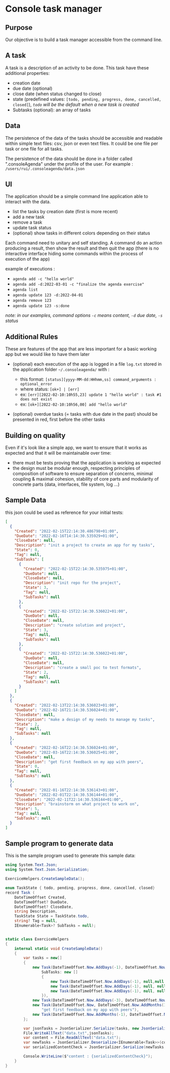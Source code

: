 # Console task manager

## Purpose

Our objective is to build a task manager accessible from the command line.


## A task

A task is a description of an activity to be done.
This task have these additional properties:
- creation date
- due date (optional)
- close date (when status changed to close)
- state (predefined values: `[todo, pending, progress, done, cancelled, closed]`), _`todo` will be the 
default when a new task is created_
- Subtasks (optional): an array of tasks

## Data

The persistence of the data of the tasks should be accessible and readable within simple text 
files: csv, json or even text files. It could be one file per task or one file for all tasks.

The persistence of the data should be done in a folder called ".consoleAgenda" under the profile 
of the user. 
For example : `/users/rui/.consoleagenda/data.json`

## UI

The application should be a simple command line application able to interact with the data.

 - list the tasks by creation date (first is more recent)
 - add a new task
 - remove a task
 - update task status
 - (optional) show tasks in different colors depending on their status

Each command need to unitary and self standing. A command do an action producing a result, 
then show the result and then quit the app (there is no interactive interface hiding some 
commands within the process of execution of the app)

example of executions :
- `agenda add -c "hello world"`
- `agenda add -d:2022-03-01 -c "finalize the agenda exercise"`
- `agenda list`
- `agenda update 123 -d:2022-04-01`
- `agenda remove 123`
- `agenda update 123 -s:done`

_note: in our examples, command options `-c` means content, `-d` due date, `-s` status_




## Additional Rules

These are features of the app that are less important for a basic working app but we would 
like to have them later

- (optional) each execution of the app is logged in a file `log.txt` stored in the application 
folder `~/.consoleagenda/` with :
  - this format: `[status][yyyy-MM-dd:HHhmm,ss] command_arguments : optional_error`
  - where status: `[ok+] | [err]`
  - ex: `[err][2022-02-10:10h55,23] update 1 "hello world" : task #1 does not exist`
  - ex: `[ok+][2022-02-10:10h56,00] add "hello world"`

- (optional) overdue tasks (= tasks with due date in the past) should be presented in red, 
first before the other tasks

## Building on quality

Even if it's look like a simple app, we want to ensure that it works as expected and that it will 
be maintainable over time:
- there must be tests proving that the application is working as expected
- the design must be modular enough, respecting principles of composition of software to ensure 
separation of concerns, minimal coupling & maximal cohesion, stability of core parts and modularity
of concrete parts (data, interfaces, file system, log ...)


## Sample Data 

this json could be used as reference for your initial tests:

```json
[
  {
    "Created": "2022-02-15T22:14:30.486798+01:00",
    "DueDate": "2022-02-16T14:14:30.535929+01:00",
    "CloseDate": null,
    "Description": "init a project to create an app for my tasks",
    "State": 0,
    "Tag": null,
    "SubTasks": [
      {
        "Created": "2022-02-15T22:14:30.535975+01:00",
        "DueDate": null,
        "CloseDate": null,
        "Description": "init repo for the project",
        "State": 3,
        "Tag": null,
        "SubTasks": null
      },
      {
        "Created": "2022-02-15T22:14:30.536022+01:00",
        "DueDate": null,
        "CloseDate": null,
        "Description": "create solution and project",
        "State": 3,
        "Tag": null,
        "SubTasks": null
      },
      {
        "Created": "2022-02-15T22:14:30.536022+01:00",
        "DueDate": null,
        "CloseDate": null,
        "Description": "create a small poc to test formats",
        "State": 2,
        "Tag": null,
        "SubTasks": null
      }
    ]
  },
  {
    "Created": "2022-02-13T22:14:30.536023+01:00",
    "DueDate": "2022-02-16T21:14:30.536024+01:00",
    "CloseDate": null,
    "Description": "make a design of my needs to manage my tasks",
    "State": 2,
    "Tag": null,
    "SubTasks": null
  },
  {
    "Created": "2022-02-16T22:14:30.536024+01:00",
    "DueDate": "2022-03-16T22:14:30.536025+01:00",
    "CloseDate": null,
    "Description": "get first feedback on my app with peers",
    "State": 0,
    "Tag": null,
    "SubTasks": null
  },
  {
    "Created": "2022-01-16T22:14:30.536143+01:00",
    "DueDate": "2022-02-01T22:14:30.536144+01:00",
    "CloseDate": "2022-02-11T22:14:30.536144+01:00",
    "Description": "brainstorm on what project to work on",
    "State": 5,
    "Tag": null,
    "SubTasks": null
  }
]
```

## Sample program to generate data

This is the sample program used to generate this sample data:

```csharp
using System.Text.Json;
using System.Text.Json.Serialization;

ExerciceHelpers.CreateSampleData();

enum TaskState { todo, pending, progress, done, cancelled, closed}
record Task (
    DateTimeOffset Created, 
    DateTimeOffset? DueDate, 
    DateTimeOffset? CloseDate,
    string Description, 
    TaskState State = TaskState.todo, 
    string? Tag = null,
    IEnumerable<Task>? SubTasks = null);


static class ExerciceHelpers
{
    internal static void CreateSampleData()
    {
        var tasks = new[]
        {
            new Task(DateTimeOffset.Now.AddDays(-1), DateTimeOffset.Now.AddHours(-8), null ,"init a project to create an app for my tasks",
                SubTasks: new []
                {
                    new Task(DateTimeOffset.Now.AddDays(-1), null,null ,"init repo for the project", TaskState.done),
                    new Task(DateTimeOffset.Now.AddDays(-1), null, null ,"create solution and project", TaskState.done),
                    new Task(DateTimeOffset.Now.AddDays(-1), null, null ,"create a small poc to test formats", TaskState.progress)
                }),
            new Task(DateTimeOffset.Now.AddDays(-3), DateTimeOffset.Now.AddHours(-1), null ,"make a design of my needs to manage my tasks", TaskState.progress),
            new Task(DateTimeOffset.Now, DateTimeOffset.Now.AddMonths(1), null,
                "get first feedback on my app with peers"),
            new Task(DateTimeOffset.Now.AddMonths(-1), DateTimeOffset.Now.AddDays(-15), DateTimeOffset.Now.AddDays(-5),"brainstorm on what project to work on", TaskState.closed),
        };

        var jsonTasks = JsonSerializer.Serialize(tasks, new JsonSerializerOptions(){ WriteIndented = true});
        File.WriteAllText("data.txt",jsonTasks);
        var content = File.ReadAllText("data.txt");
        var newTasks = JsonSerializer.Deserialize<IEnumerable<Task>>(content);
        var serializedContentCheck = JsonSerializer.Serialize(newTasks,new JsonSerializerOptions(){ WriteIndented = true});

        Console.WriteLine($"content : {serializedContentCheck}");
    }
}
```

